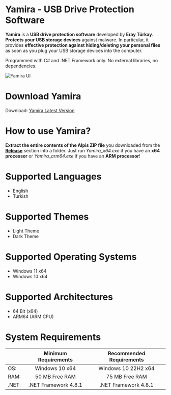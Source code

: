 # Yamira - USB Drive Protection Software

**Yamira** is a **USB drive protection software** developed by **Eray Türkay**. **Protects your USB storage devices** against malware. In particular, it provides **effective protection against hiding/deleting your personal files** as soon as you plug your USB storage devices into the computer.

Programmed with C# and .NET Framework only. No external libraries, no dependencies.

![Yamira UI](https://github.com/user-attachments/assets/80d1ebf9-6f58-4e64-b5c5-c0b4b421e4ab)

# Download Yamira

Download: [Yamira Latest Version](https://github.com/turkaysoftware/yamira/releases/latest)

# How to use Yamira?

**Extract the entire contents of the Alpis ZIP file** you downloaded from the **[Release](https://github.com/turkaysoftware/yamira/releases/latest)** section into a folder. Just run *Yamira_x64.exe* if you have an **x64 processor** or *Yamira_arm64.exe* if you have an **ARM processor**!

# Supported Languages

- English
- Turkish

# Supported Themes

- Light Theme
- Dark Theme

# Supported Operating Systems

- Windows 11 x64
- Windows 10 x64

# Supported Architectures

- 64 Bit (x64)
- ARM64 (ARM CPU)

# System Requirements

|  | Minimum Requirements | Recommended Requirements |
| -- | :--: | :--: |
| OS: | Windows 10 x64 | Windows 10 22H2 x64|
| RAM: | 50 MB Free RAM | 75 MB Free RAM |
| .NET: | .NET Framework 4.8.1 | .NET Framework 4.8.1 |
